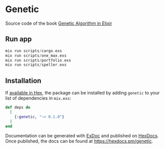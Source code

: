 # Genetic

Source code of the book [Genetic Algorithm in Elixir](https://pragprog.com/titles/smgaelixir/genetic-algorithms-in-elixir/)

## Run app

```elixir
mix run scripts/cargo.exs
mix run scripts/one_max.exs
mix run scripts/portfolio.exs
mix run scripts/speller.exs
```

## Installation

If [available in Hex](https://hex.pm/docs/publish), the package can be installed
by adding `genetic` to your list of dependencies in `mix.exs`:

```elixir
def deps do
  [
    {:genetic, "~> 0.1.0"}
  ]
end
```

Documentation can be generated with [ExDoc](https://github.com/elixir-lang/ex_doc)
and published on [HexDocs](https://hexdocs.pm). Once published, the docs can
be found at <https://hexdocs.pm/genetic>.
